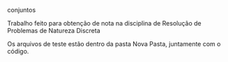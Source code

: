 conjuntos

Trabalho feito para obtenção de nota na disciplina de Resolução de Problemas de Natureza Discreta

Os arquivos de teste estão dentro da pasta Nova Pasta, juntamente com o código.
